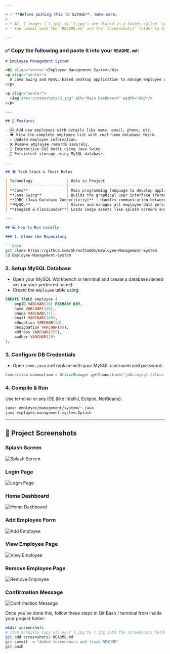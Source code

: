 ```yaml
---

> ✅ **Before pushing this to GitHub**, make sure:
>
> * All 7 images (`1.jpg` to `7.jpg`) are placed in a folder called `screenshots/` inside your project directory.
> * You commit both the `README.md` and the `screenshots/` folder to GitHub.

---
```


### ✅ Copy the following and paste it into your `README.md`:

````md
# Employee Management System

<h1 align="center">Employee Management System</h1>
<p align="center">
  A Java Swing and MySQL-based desktop application to manage employee records with ease.
</p>

<p align="center">
  <img src="screenshots/3.jpg" alt="Main Dashboard" width="600"/>
</p>

---

## 🚀 Features

- 🆕 Add new employees with details like name, email, phone, etc.
- 👁️ View the complete employee list with real-time database fetch.
- ✏️ Update employee information.
- ❌ Remove employee records securely.
- 🎨 Interactive GUI built using Java Swing.
- 💾 Persistent storage using MySQL database.

---

## 🛠️ Tech Stack & Their Roles

| Technology               | Role in Project                                                                      |
|--------------------------|---------------------------------------------------------------------------------------|
| **Java**                 | Main programming language to develop application logic.                              |
| **Java Swing**           | Builds the graphical user interface (forms, buttons, windows).                       |
| **JDBC (Java Database Connectivity)** | Handles communication between Java and MySQL database.              |
| **MySQL**                | Stores and manages all employee data persistently.                                   |
| **ImageIO & ClassLoader**| Loads image assets like splash screens and icons in the GUI.                         |

---

## 💻 How to Run Locally

### 1. Clone the Repository

```bash
git clone https://github.com/Shrestha005/Employee-Management-System
cd Employee-Management-System
````

### 2. Setup MySQL Database

* Open your MySQL Workbench or terminal and create a database named `ems` (or your preferred name).
* Create the `employee` table using:

```sql
CREATE TABLE employee (
    empID VARCHAR(20) PRIMARY KEY,
    name VARCHAR(100),
    phone VARCHAR(15),
    email VARCHAR(100),
    education VARCHAR(50),
    designation VARCHAR(50),
    address VARCHAR(255),
    aadhar VARCHAR(20)
);
```

### 3. Configure DB Credentials

* Open `conn.java` and replace with your MySQL username and password:

```java
Connection connection = DriverManager.getConnection("jdbc:mysql://localhost:3306/ems", "root", "your_password");
```

### 4. Compile & Run

Use terminal or any IDE (like IntelliJ, Eclipse, NetBeans):

```bash
javac employee/management/system/*.java
java employee.management.system.Splash
```

---

## 📸 Project Screenshots

### Splash Screen

![Splash Screen](screenshots/1.jpg)

### Login Page

![Login Page](screenshots/2.jpg)

### Home Dashboard

![Home Dashboard](screenshots/3.jpg)

### Add Employee Form

![Add Employee](screenshots/4.jpg)

### View Employee Page

![View Employee](screenshots/5.jpg)

### Remove Employee Page

![Remove Employee](screenshots/6.jpg)

### Confirmation Message

![Confirmation Message](screenshots/7.jpg)


Once you’ve done this, follow these steps in Git Bash / terminal from inside your project folder:

```bash
mkdir screenshots
# Then manually copy all your 1.jpg to 7.jpg into the screenshots folder
git add screenshots/ README.md
git commit -m "Added screenshots and final README"
git push
